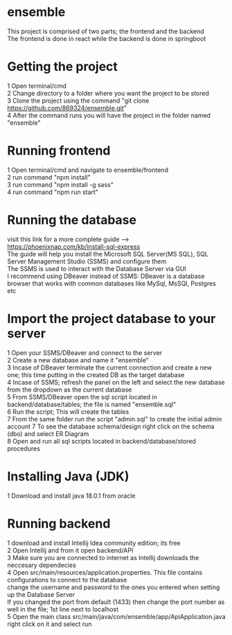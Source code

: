 # ensemble
This project is comprised of two parts; the frontend and the backend  
The frontend is done in react while the backend is done in springboot  

# Getting the project
  1 Open terminal/cmd  
  2 Change directory to a folder where you want the project to be stored  
  3 Clone the project using the command "git clone https://github.com/869324/ensemble.git"  
  4 After the command runs you will have the project in the folder named "ensemble"  

# Running frontend
  1 Open terminal/cmd and navigate to ensemble/frontend  
  2 run command "npm install"  
  3 run command "npm install -g sass"  
  4 run command "npm run start"  
  
  
# Running the database 
  visit this link for a more complete guide -->  https://phoenixnap.com/kb/install-sql-express  
  The guide will help you install the Microsoft SQL Server(MS SQL), SQL Server Management Studio (SSMS) and configure them  
  The SSMS is used to interact with the Database Server via GUI   
  I recommend using DBeaver instead of SSMS: DBeaver is a database browser that works with common databases like MySql, MsSQl, Postgres etc  
  
  # Import the project database to your server
   1 Open your SSMS/DBeaver and connect to the server  
   2 Create a new database and name it "ensemble"  
   3 Incase of DBeaver terminate the current connection and create a new one; this time putting in the created DB as the target database  
   4 Incase of SSMS; refresh the panel on the left and select the new database from the dropdown as the current database  
   5 From SSMS/DBeaver open the sql script located in backend/database/tables; the file is named "ensemble.sql"  
   6 Run the script; This will create the tables  
   7 From the same folder run the script "admin.sql" to create the initial admin account
   7 To see the database schema/design right click on the schema (dbo) and select ER Diagram  
   8 Open and run all sql scripts located in backend/database/stored procedures  
  
  
# Installing Java (JDK)
  1 Download and install java 18.0.1 from oracle  
   
# Running backend
  1 download and install Intellij Idea community edition; its free  
  2 Open Intellij and from it open backend/API  
  3 Make sure you are connected to internet as Intellij downloads the neccesary dependecies  
  4 Open src/main/resources/application.properties. This file contains configurations to connect to the database  
    change the username and password to the ones you entered when setting up the Database Server  
    If you changed the port from default (1433) then change the port number as well in the file; 1st line next to localhost  
  5 Open the main class src/main/java/com/ensemble/app/ApiApplication.java right click on it and select run  
   
 
 
